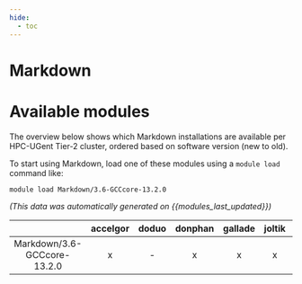 ```yaml
---
hide:
  - toc
---
```


Markdown
========

# Available modules


The overview below shows which Markdown installations are available per HPC-UGent Tier-2 cluster, ordered based on software version (new to old).

To start using Markdown, load one of these modules using a `module load` command like:

```shell
module load Markdown/3.6-GCCcore-13.2.0
```

*(This data was automatically generated on {{modules_last_updated}})*  

| |accelgor|doduo|donphan|gallade|joltik|shinx|
| :---: | :---: | :---: | :---: | :---: | :---: | :---: |
|Markdown/3.6-GCCcore-13.2.0|x|-|x|x|x|x|
